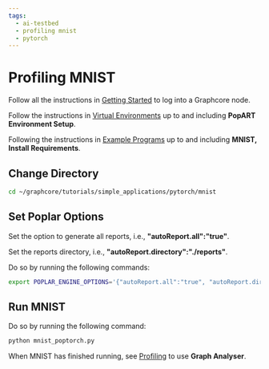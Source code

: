 ```yaml
---
tags:
  - ai-testbed
  - profiling mnist
  - pytorch
---
```


# Profiling MNIST

Follow all the instructions in [Getting Started](../getting-started.md) to log into a Graphcore node.

Follow the instructions in [Virtual Environments](../virtual-environments.md) up to and including **PopART Environment Setup**.

Following the instructions in [Example Programs](../example-programs.md) up to and including
**MNIST, Install Requirements**.

## Change Directory

```bash
cd ~/graphcore/tutorials/simple_applications/pytorch/mnist
```

## Set Poplar Options

Set the option to generate all reports, i.e., **"autoReport.all":"true"**.

Set the reports directory, i.e., **"autoReport.directory":"./reports"**.

Do so by running the following commands:

```bash
export POPLAR_ENGINE_OPTIONS='{"autoReport.all":"true", "autoReport.directory":"./reports"}'
```

## Run MNIST

Do so by running the following command:

```bash
python mnist_poptorch.py
```

When MNIST has finished running, see [Profiling](./profiling.md) to use **Graph Analyser**.
